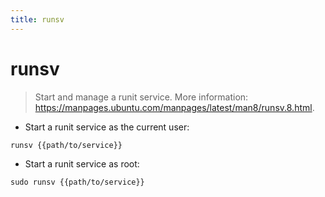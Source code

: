 ```yaml
---
title: runsv
---
```

# runsv

> Start and manage a runit service.
> More information: <https://manpages.ubuntu.com/manpages/latest/man8/runsv.8.html>.

- Start a runit service as the current user:

`runsv {{path/to/service}}`

- Start a runit service as root:

`sudo runsv {{path/to/service}}`

